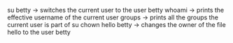su betty -> switches the current user to the user betty
whoami -> prints the effective username of the current user
groups -> prints all the groups the current user is part of
su chown hello betty -> changes the owner of the file hello to the user betty
